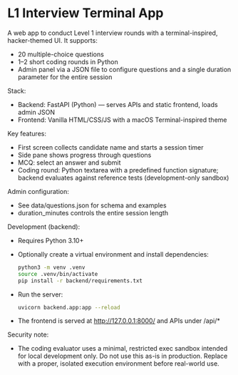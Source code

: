 # L1 Interview Terminal App

A web app to conduct Level 1 interview rounds with a terminal-inspired, hacker-themed UI. It supports:

- 20 multiple-choice questions
- 1–2 short coding rounds in Python
- Admin panel via a JSON file to configure questions and a single duration parameter for the entire session

Stack:
- Backend: FastAPI (Python) — serves APIs and static frontend, loads admin JSON
- Frontend: Vanilla HTML/CSS/JS with a macOS Terminal-inspired theme

Key features:
- First screen collects candidate name and starts a session timer
- Side pane shows progress through questions
- MCQ: select an answer and submit
- Coding round: Python textarea with a predefined function signature; backend evaluates against reference tests (development-only sandbox)

Admin configuration:
- See data/questions.json for schema and examples
- duration_minutes controls the entire session length

Development (backend):
- Requires Python 3.10+
- Optionally create a virtual environment and install dependencies:

  ```bash
  python3 -m venv .venv
  source .venv/bin/activate
  pip install -r backend/requirements.txt
  ```

- Run the server:

  ```bash
  uvicorn backend.app:app --reload
  ```

- The frontend is served at http://127.0.0.1:8000/ and APIs under /api/*

Security note:
- The coding evaluator uses a minimal, restricted exec sandbox intended for local development only. Do not use this as-is in production. Replace with a proper, isolated execution environment before real-world use.
